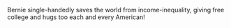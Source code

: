 Bernie single-handedly saves the world from income-inequality, giving free
college and hugs too each and every American!
